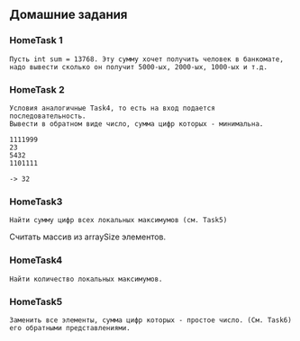 ## Домашние задания

### HomeTask 1

```
Пусть int sum = 13768. Эту сумму хочет получить человек в банкомате, надо вывести сколько он получит 5000-ых, 2000-ых, 1000-ых и т.д.
```

### HomeTask 2

```
Условия аналогичные Task4, то есть на вход подается последовательность.
Вывести в обратном виде число, сумма цифр которых - минимальна.

1111999
23
5432
1101111

-> 32
```

### HomeTask3

```
Найти сумму цифр всех локальных максимумов (см. Task5)
```

Считать массив из arraySize элементов.

### HomeTask4

```
Найти количество локальных максимумов.
```

### HomeTask5

```
Заменить все элементы, сумма цифр которых - простое число. (См. Task6) его обратными представлениями.
```